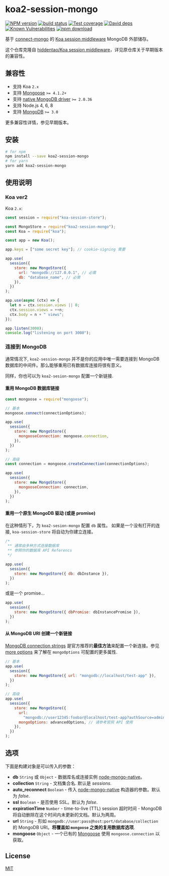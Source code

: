 # koa2-session-mongo

[![NPM version][npm-image]][npm-url]
[![build status][travis-image]][travis-url]
[![Test coverage][codecov-image]][codecov-url]
[![David deps][david-image]][david-url]
[![Known Vulnerabilities][snyk-image]][snyk-url]
[![npm download][download-image]][download-url]

[npm-image]: https://img.shields.io/npm/v/koa2-session-mongo.svg?style=flat-square
[npm-url]: https://npmjs.org/package/koa2-session-mongo
[travis-image]: https://img.shields.io/travis/Mitscherlich/koa2-session-mongo.svg?style=flat-square
[travis-url]: https://travis-ci.org/Mitscherlich/koa2-session-mongo
[codecov-image]: https://img.shields.io/codecov/c/github/Mitscherlich/koa2-session-mongo.svg?style=flat-square
[codecov-url]: https://codecov.io/github/Mitscherlich/koa2-session-mongo?branch=dev
[david-image]: https://img.shields.io/david/Mitscherlich/koa2-session-mongo.svg?style=flat-square
[david-url]: https://david-dm.org/Mitscherlich/koa2-session-mongo
[snyk-image]: https://snyk.io/test/npm/koa2-session-mongo/badge.svg?style=flat-square
[snyk-url]: https://snyk.io/test/npm/koa2-session-mongo
[download-image]: https://img.shields.io/npm/dm/koa2-session-mongo.svg?style=flat-square
[download-url]: https://npmjs.org/package/koa2-session-mongo

基于 [connect-mongo](https://github.com/jdesboeufs/connect-mongo) 的 [Koa session middleware](https://github.com/hiddentao/koa-session-store) MongoDB 外部储存。

这个仓库克隆自 [hiddentao/Koa session middleware](https://github.com/hiddentao/koa-session-store)，详见原仓库关于早期版本的兼容性。

## 兼容性

- 支持 Koa `2.x`
- 支持 [Mongoose](http://mongoosejs.com/index.html) `>= 4.1.2+`
- 支持 [native MongoDB driver](http://mongodb.github.io/node-mongodb-native/) `>= 2.0.36`
- 支持 Node.js 4, 6, 8
- 支持 [MongoDB](https://www.mongodb.com/) `>= 3.0`

更多兼容性详情，参见早期版本。

## 安装

```bash
# for npm
npm install --save koa2-session-mongo
# for yarn
yarn add koa2-session-mongo
```

## 使用说明

### Koa ver2

Koa `2.x`:

```js
const session = require("koa-session-store");

const MongoStore = require("koa2-session-mongo");
const Koa = require("koa");

const app = new Koa();

app.keys = ["some secret key"]; // cookie-signing 需要

app.use(
  session({
    store: new MongoStore({
      url: "mongodb://127.0.0.1", // 必需
      db: "database_name", // 必需
    }),
  })
);

app.use(async (ctx) => {
  let n = ctx.session.views || 0;
  ctx.session.views = ++n;
  ctx.body = n + " views";
});

app.listen(3000);
console.log("listening on port 3000");
```

### 连接到 MongoDB

通常情况下, `koa2-session-mongo` 并不是你的应用中唯一需要连接到 MongoDB 数据库的中间件。那么能够重用已有数据库连接将很有意义。

同样，你也可以为 `koa2-sesion-mongo` 配置一个新链接.

#### 重用 MongoDB 数据库链接

```js
const mongoose = require("mongoose");

// 基本
mongoose.connect(connectionOptions);

app.use(
  session({
    store: new MongoStore({
      mongooseConnection: mongoose.connection,
    }),
  })
);

// 高级
const connection = mongoose.createConnection(connectionOptions);

app.use(
  session({
    store: new MongoStore({
      mongooseConnection: connection,
    }),
  })
);
```

#### 重用一个原生 MongoDB 驱动 (或是 promise)

在这种情形下，为 `koa2-sesion-mongo` 配置 `db` 属性。
如果是一个没有打开的连接, `koa-session-store` 将自动为你建立连接。

```js
/*
 ** 通常由多种方式连接数据库
 ** 参照你的数据库 API Referencs
 */

app.use(
  session({
    store: new MongoStore({ db: dbInstance }),
  })
);
```

或是一个 promise...

```js
app.use(
  session({
    store: new MongoStore({ dbPromise: dbInstancePromise }),
  })
);
```

#### 从 MongoDB URI 创建一个新链接

[MongoDB connection strings](http://docs.mongodb.org/manual/reference/connection-string/) 是官方推荐的**最佳方法**来配置一个新连接。参见 [more options](http://mongodb.github.io/node-mongodb-native/driver-articles/mongoclient.html#mongoclient-connect-options) 来了解在 `mongoOptions` 可配置的更多属性.

```js
// 基本
app.use(
  session({
    store: new MongoStore({ url: "mongodb://localhost/test-app" }),
  })
);

// 高级
app.use(
  session({
    store: new MongoStore({
      url:
        "mongodb://user12345:foobar@localhost/test-app?authSource=admins&w=1",
      mongoOptions: advancedOptions, // 请参考官网 API 使用
    }),
  })
);
```

## 选项

下面是构建对象是可以传入的参数：

- **db** `String` 或 `Object` - 数据库名或连接实例 [node-mongo-native](https://github.com/mongodb/node-mongodb-native)。
- **collection** `String` - 文档集合名. 默认是 _sessions_.
- **auto_reconnect** `Boolean` - 传入 [node-mongo-native](https://github.com/mongodb/node-mongodb-native) 构造器的参数。默认为 _false_.
- **ssl** `Boolean` - 是否使用 SSL。默认为 _false_.
- **expirationTime** `Number` - time-to-live (TTL) session 超时时间 - MongoDB 将自动删除在这个时间内未更新的文档。默认为两周。
- **url** `String` - 形如 `mongodb://user:pass@host:port/database/collection` 的 MongoDB URI。**将覆盖如 `mongoose` 之类的复用数据库选项**.
- **mongoose** `Object` - 一个已有的 [Mongoose](https://github.com/LearnBoost/mongoose) 使用 `mongoose.connection` 以获取。

## License

[MIT](LICENSE)
